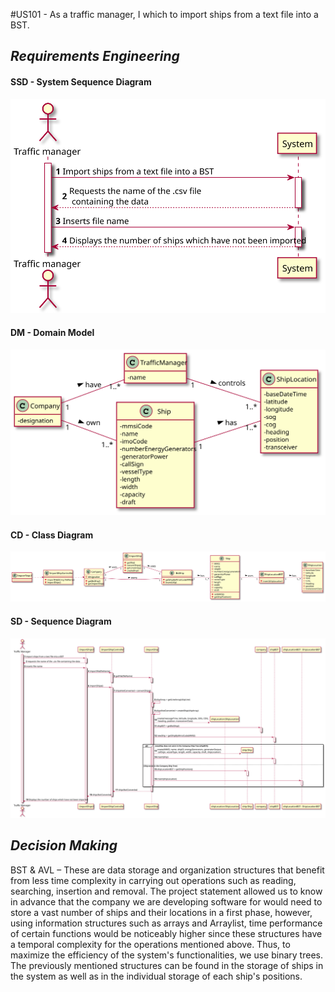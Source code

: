 #US101 - As a traffic manager, I which to import ships from a text file into a BST.

## *Requirements Engineering*
#### SSD - System Sequence Diagram
![SSD_US101](US101_SSD.svg)
#### DM - Domain Model
![DM_US101](US101_DM.svg)
#### CD - Class Diagram
![CD_US101](US101_CD.svg)
#### SD - Sequence Diagram
![SD_US101](US101_SD.svg)

## *Decision Making*
BST & AVL – These are data storage and organization structures that benefit from less time complexity in carrying out operations such as reading, searching, insertion and removal.
The project statement allowed us to know in advance that the company we are developing software for would need to store a vast number of ships and their locations in a first phase, however, using information structures such as arrays and Arraylist, time performance of certain functions would be noticeably higher since these structures have a temporal complexity for the operations mentioned above.
Thus, to maximize the efficiency of the system's functionalities, we use binary trees.
The previously mentioned structures can be found in the storage of ships in the system as well as in the individual storage of each ship's positions.
